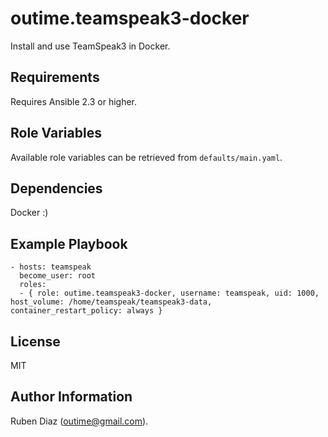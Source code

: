 outime.teamspeak3-docker
========================

Install and use TeamSpeak3 in Docker.

Requirements
------------

Requires Ansible 2.3 or higher.

Role Variables
--------------

Available role variables can be retrieved from `defaults/main.yaml`.

Dependencies
------------

Docker :)

Example Playbook
----------------

```
- hosts: teamspeak
  become_user: root
  roles:
  - { role: outime.teamspeak3-docker, username: teamspeak, uid: 1000, host_volume: /home/teamspeak/teamspeak3-data, container_restart_policy: always }
```

License
-------

MIT

Author Information
------------------

Ruben Diaz (outime@gmail.com).
